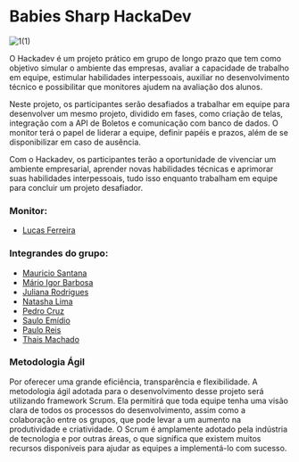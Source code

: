 # Babies Sharp HackaDev

![1(1)](https://user-images.githubusercontent.com/103146024/224352567-a8483534-61f7-42ee-954a-e2353c35edaf.png)

O Hackadev é um projeto prático em grupo de longo prazo que tem como objetivo simular o ambiente das empresas, avaliar a capacidade de trabalho em equipe, estimular habilidades interpessoais, auxiliar no desenvolvimento técnico e possibilitar que monitores ajudem na avaliação dos alunos.

Neste projeto, os participantes serão desafiados a trabalhar em equipe para desenvolver um mesmo projeto, dividido em fases, como criação de telas, integração com a API de Boletos e comunicação com banco de dados. O monitor terá o papel de liderar a equipe, definir papéis e prazos, além de se disponibilizar em caso de ausência.

Com o Hackadev, os participantes terão a oportunidade de vivenciar um ambiente empresarial, aprender novas habilidades técnicas e aprimorar suas habilidades interpessoais, tudo isso enquanto trabalham em equipe para concluir um projeto desafiador.

### Monitor:
 - [Lucas Ferreira](https://github.com/LKSFerreira)

### Integrandes do grupo:

 - [Mauricio Santana](https://github.com/mauriciomuniz)
 - [Mário Igor Barbosa](https://github.com/migorking)
 - [Juliana Rodrigues](https://github.com/Julianacris)
 - [Natasha Lima](https://github.com/NatashaLima)
 - [Pedro Cruz](https://github.com/PedroCruz000)
 - [Saulo Emídio](https://github.com/sauloemidio)
 - [Paulo Reis](https://github.com/prbn97)
 - [Thais Machado](https://github.com/machadothais)

### Metodologia Ágil

Por oferecer uma grande eficiência, transparência e flexibilidade. A metodologia ágil adotada para o desenvolvimento desse projeto será utilizando framework Scrum. 
Ela permitirá que toda equipe tenha uma visão clara de todos os processos do desenvolvimento, assim como a colaboração entre os grupos, que pode levar a um aumento na produtividade e criatividade.
O Scrum é amplamente adotado pela indústria de tecnologia e por outras áreas, o que significa que existem muitos recursos disponíveis para ajudar as equipes a implementá-lo com sucesso.